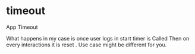 # timeout

App Timeout
 
What happens in my case is once user logs in start timer is Called
Then on every interactions it is reset . Use case might be different for you.
